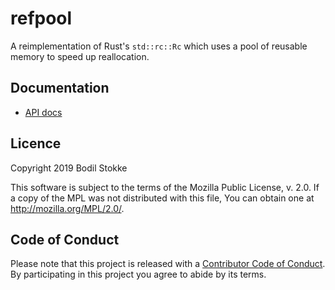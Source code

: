 # refpool

A reimplementation of Rust's `std::rc::Rc` which uses a pool of reusable memory
to speed up reallocation.

## Documentation

* [API docs](https://docs.rs/refpool)

## Licence

Copyright 2019 Bodil Stokke

This software is subject to the terms of the Mozilla Public
License, v. 2.0. If a copy of the MPL was not distributed with this
file, You can obtain one at http://mozilla.org/MPL/2.0/.

## Code of Conduct

Please note that this project is released with a [Contributor Code of
Conduct][coc]. By participating in this project you agree to abide by its
terms.

[coc]: https://github.com/bodil/refpool/blob/master/CODE_OF_CONDUCT.md
